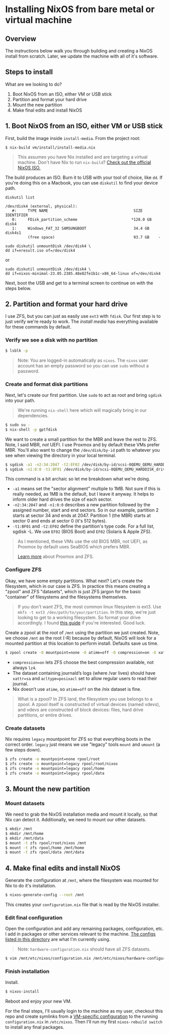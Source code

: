 # Installing NixOS from bare metal or virtual machine

## Overview
The instructions below walk you through building and creating a NixOS install from scratch. Later, we update the machine with all of it's software.

## Steps to install

What are we looking to do?

1. Boot NixOS from an ISO, either VM or USB stick
2. Partition and format your hard drive
3. Mount the new partition
4. Make final edits and install NixOS

## 1. Boot NixOS from an ISO, either VM or USB stick
First, build the image inside `install-media`. From the project root:
```
$ nix-build vm/install/install-media.nix
```
> This assumes you have Nix installed and are targeting a virtual machine. Don't have Nix to run `nix-build`? [Check out the official NixOS ISO.](https://nixos.org/download.html) 

The build produces an ISO. Burn it to USB with your tool of choice, like `dd`. If you're doing this on a Macbook, you can use `diskutil` to find your device path.
```
diskutil list
```
```
/dev/disk4 (external, physical):
   #:     TYPE NAME                                      SIZE       IDENTIFIER
   0:     FDisk_partition_scheme                        *128.0 GB   disk4
   1:     Windows_FAT_32 SAMSUNGBOOT                     34.4 GB    disk4s1
          (free space)                                   93.7 GB    -
```
```
sudo diskutil unmountDisk /dev/disk4 \
dd if=nresult.iso of=/dev/disk4
```
or
```
sudo diskutil unmountDisk /dev/disk4 \
dd if=nixos-minimal-23.05.2385.48e82fe1b1c-x86_64-linux of=/dev/disk4
```
Next, boot the USB and get to a terminal screen to continue on with the steps below.

## 2. Partition and format your hard drive
I use ZFS, but you can just as easily use ```ext3``` with ```fdisk```. Our first step is to just verify we're ready to work. The _install media_ has everything available for these commands by default.

### Verify we see a disk with no partition

```sh
$ lsblk -p
```
> Note: You are logged-in automatically as `nixos`. The `nixos` user account has an empty password so you can use `sudo` without a password.

### Create and format disk partitions
Next, let's create our first partition. Use `sudo` to act as root and bring `sgdisk` into your path. 
> We're running `nix-shell` here which will magically bring in our dependencies.

```sh
$ sudo su -
$ nix-shell -p gptfdisk
```
We want to create a small partition for the MBR and leave the rest to ZFS. Note, I said MBR, _not_ UEFI. I use Proxmox and by default these VMs prefer MBR. You'll also want to change the `/dev/disk/by-id` path to whatever you see when viewing the directory in your local terminal.

```sh
$ sgdisk -a1 -n2:34:2047 -t2:EF02 /dev/disk/by-id/scsi-0QEMU_QEMU_HARDDISK_drive-scsi0
$ sgdisk -n1:0:0 -t1:BF01 /dev/disk/by-id/scsi-0QEMU_QEMU_HARDDISK_drive-scsi0
```

This command is a bit archaic so let me breakdown what we're doing.

* `-a1` means set the "sector alignment" multiple to 1MB. Not sure if this is really needed, as 1MB is the default, but I leave it anyway. It helps to inform older hard drives the size of each sector.
* `-n2:34:2047` and `-n1:0:0` describes a new partition followed by the assigned number, start and end sectors. So in our example, partition 2 starts at sector 34 and ends at 2047. Partition 1 (the MBR) starts at sector 0 and ends at sector 0 (it's 512 bytes). 
* `-t1:BF01` and `-t2:EF02` define the partition's type code. For a full list, sgdisk -L. We use `EF02` (BIOS Boot) and `EF02` (Solaris & Apple ZFS).

> As I mentioned, these VMs use the old BIOS MBR, not UEFI, as Proxmox by default uses SeaBIOS which prefers MBR.
>
> [Learn more](https://pve.proxmox.com/wiki/ZFS_on_Linux) about Proxmox and ZFS.

### Configure ZFS
Okay, we have some empty partitions. What next? Let's create the filesystem, which in our case is ZFS. In practice this means creating a "zpool" and ZFS "datasets", which is just ZFS jargon for the basic "container" of filesystems and the filesystems themselves.

> If you don't want ZFS, the most common linux filesystem is ext3. Use `mkfs -t ext3 /dev/path/to/your/partition`. In this step, we're just looking to get to a working filesystem. So format your drive accordingly. I found [this guide](https://www.computernetworkingnotes.com/linux-tutorials/manage-linux-disk-partition-with-gdisk-command.html) if you're interested. Good luck.

Create a zpool at the root of `/mnt` using the partition we just created. Note, we choose `/mnt` as the root (-R) because by default, NixOS will look for a mounted partition at this location to perform install. Defaults save us time. 

```sh
$ zpool create -O mountpoint=none -O atime=off -O compression=on -O xattr=sa -O acltype=posixacl -R /mnt rpool /dev/disk/by-id/scsi-0QEMU_QEMU_HARDDISK_drive-scsi0-part1
```
* `compression=on` lets ZFS choose the best compression available, not always `lz4`. 
* The dataset containing journald’s logs (where /var lives) should have `xattr=sa` and `acltype=posixacl` set to allow regular users to read their journal.
* Nix doesn’t use `atime`, so `atime=off` on the /nix dataset is fine.

> What is a zpool? In ZFS land, the filesystem you use belongs to a zpool. A zpool itself is constructed of virtual devices (named vdevs), and vdevs are  constructed of block devices: files, hard drive partitions, or entire drives.

### Create datasets
Nix requires `legacy` mountpoint for ZFS so that everything boots in the correct order. `legacy` just means we use "legacy" tools `mount` and `umount` (a few steps down).

```sh
$ zfs create -o mountpoint=none rpool/root
$ zfs create -o mountpoint=legacy rpool/root/nixos
$ zfs create -o mountpoint=legacy rpool/home
$ zfs create -o mountpoint=legacy rpool/data
```
## 3. Mount the new partition
### Mount datasets
We need to grab the NixOS installation media and mount it locally, so that Nix can detect it. Additionally, we need to mount our other datasets.

```sh
$ mkdir /mnt
$ mkdir /mnt/home
$ mkdir /mnt/data
$ mount -t zfs rpool/root/nixos /mnt
$ mount -t zfs rpool/home /mnt/home
$ mount -t zfs rpool/data /mnt/data
```

## 4. Make final edits and install NixOS
Generate the configuration at `/mnt`, where the filesystem was mounted for Nix to do it's installation.

```sh
$ nixos-generate-config --root /mnt
```
This creates your `configuration.nix` file that is read by the NixOS installer.

### Edit final configuration
Open the configuration and add any remaining packages, configuration, etc. I add in packages or other services relevant to the machine. [The configs listed in this directory](https://github.com/dustinlyons/nixos-config/tree/main/vm) are what I'm currently using.

> Note: `hardware-configuration.nix` should have all ZFS datasets.

```sh
$ vim /mnt/etc/nixos/configuration.nix /mnt/etc/nixos/hardware-configuration.nix
```

### Finish installation
Install.
```sh
$ nixos-install
```

Reboot and enjoy your new VM. 

For the final steps, I'll usually login to the machine as my user, checkout this repo and create symlinks from a [VM-specific configuration](https://github.com/dustinlyons/nixos-config/tree/main/vm) to the running `configuration.nix` in `/etc/nixos`. Then I'll run my first `nixos-rebuild switch` to install any final packages.
